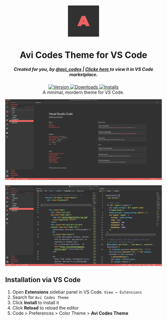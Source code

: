 <p align="center">
  <img alt="Avi Codes Logo" src="Logo.png" width="100" />
</p>
<h1 align="center">
 Avi Codes Theme for VS Code
</h1>
<h5 align="center">Created for you, by <a href="https://www.instagram.com/avi_codes">@avi_codes</a> | <a href="https://marketplace.visualstudio.com/items?itemName=AvinashM.Avi-Codes-theme"> Clicke here </a> to view it in VS Code marketplace.</h5>
<p align="center">
  <a href="https://marketplace.visualstudio.com/items?itemName=AvinashM.Avi-Codes-theme">
    <img alt="Version" src="https://vsmarketplacebadge.apphb.com/version/AvinashM.Avi-Codes-theme.svg" />
  </a>
  <a href="https://marketplace.visualstudio.com/items?itemName=AvinashM.Avi-Codes-theme">
    <img alt="Downloads" src="https://vsmarketplacebadge.apphb.com/downloads/AvinashM.Avi-Codes-theme.svg" />
  </a>
  <a href="https://marketplace.visualstudio.com/items?itemName=AvinashM.Avi-Codes-theme">
    <img alt="Installs" src="https://vsmarketplacebadge.apphb.com/installs/AvinashM.Avi-Codes-theme.svg" />
  </a>
  <br>
  A minimal, mordern theme for VS Code</a>.
</p>

![demo2](demo1.png)

![demo1](demo.png)


## Installation via VS Code

1. Open **Extensions** sidebar panel in VS Code. `View → Extensions`
2. Search for `Avi Codes Theme`
3. Click **Install** to install it
4. Click **Reload** to reload the editor
5. Code > Preferences > Color Theme > **Avi Codes Theme**
